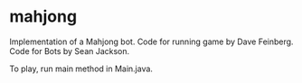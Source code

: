 # mahjong
Implementation of a Mahjong bot. Code for running game by Dave Feinberg. Code for Bots by Sean Jackson.

To play, run main method in Main.java.
